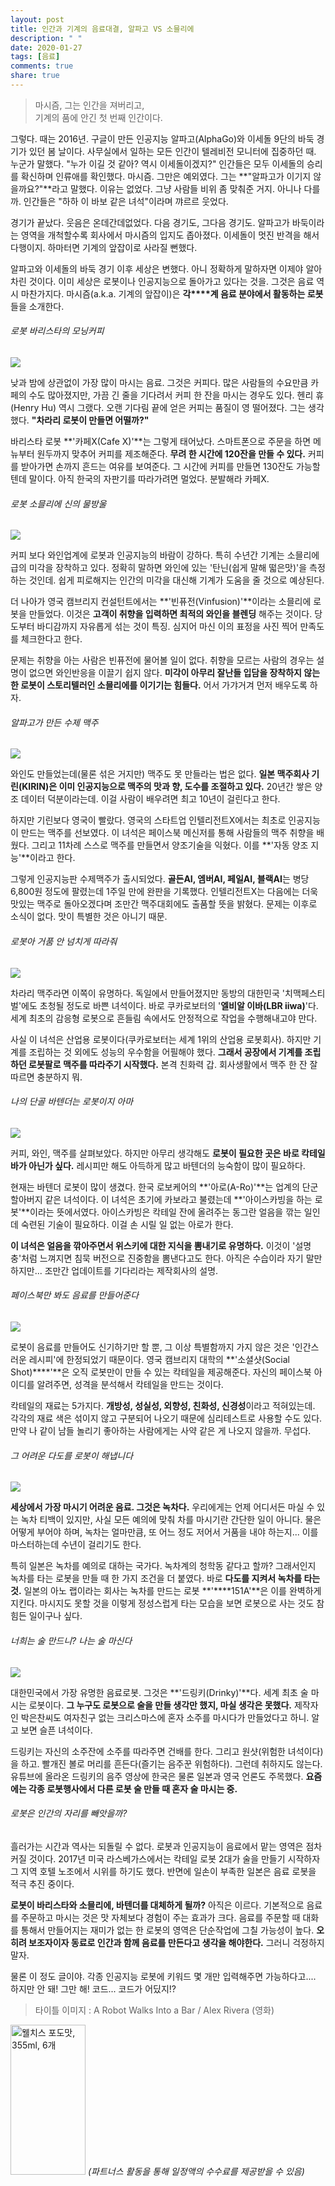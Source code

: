 ```yaml
---
layout: post
title: 인간과 기계의 음료대결, 알파고 VS 소믈리에
description: " "
date: 2020-01-27
tags: [음료]
comments: true
share: true
---
```



> 마시즘, 그는 인간을 져버리고,  
> 기계의 품에 안긴 첫 번째 인간이다.

그렇다. 때는 2016년. 구글이 만든 인공지능 알파고(AlphaGo)와 이세돌 9단의 바둑 경기가 있던 봄 날이다. 사무실에서 일하는 모든 인간이 텔레비전 모니터에 집중하던 때. 누군가 말했다. "누가 이길 것 같아? 역시 이세돌이겠지?" 인간들은 모두 이세돌의 승리를 확신하며 인류애를 확인했다. 마시즘. 그만은 예외였다. 그는  **"알파고가 이기지 않을까요?"**라고 말했다. 이유는 없었다. 그냥 사람들 비위 좀 맞춰준 거지. 아니나 다를까. 인간들은 "하하 이 바보 같은 녀석"이라며 꺄르르 웃었다.  
  
경기가 끝났다. 웃음은 온데간데없었다. 다음 경기도, 그다음 경기도. 알파고가 바둑이라는 영역을 개척할수록 회사에서 마시즘의 입지도 좁아졌다. 이세돌이 멋진 반격을 해서 다행이지. 하마터면 기계의 앞잡이로 사라질 뻔했다.  
  
알파고와 이세돌의 바둑 경기 이후 세상은 변했다. 아니 정확하게 말하자면 이제야 알아차린 것이다. 이미 세상은 로봇이나 인공지능으로 돌아가고 있다는 것을. 그것은 음료 역시 마찬가지다. 마시즘(a.k.a. 기계의 앞잡이)은  **각****계 음료 분야에서 활동하는 로봇**들을 소개한다.

###### 로봇 바리스타의 모닝커피

![](https://post-phinf.pstatic.net/MjAxODA2MjBfMjUx/MDAxNTI5NDkxMzg3Nzkx.89H0JYc1wmxA5svZHmuhvfsrKd7chIWrtxTblFTLC7og.xNeUydytKFzK0PkjWxp6ARqshzPEwBeMB6l-XM98jdkg.PNG/1.png?type=w1200)

낮과 밤에 상관없이 가장 많이 마시는 음료. 그것은 커피다. 많은 사람들의 수요만큼 카페의 수도 많아졌지만, 가끔 긴 줄을 기다려서 커피 한 잔을 마시는 경우도 있다. 헨리 휴(Henry Hu) 역시 그랬다. 오랜 기다림 끝에 얻은 커피는 품질이 영 떨어졌다. 그는 생각했다.  **"차라리 로봇이 만들면 어떨까?"**  
  
바리스타 로봇  **'카페X(Cafe X)'**는 그렇게 태어났다. 스마트폰으로 주문을 하면 메뉴부터 원두까지 맞추어 커피를 제조해준다.  **무려 한 시간에 120잔을 만들 수 있다.**  커피를 받아가면 손까지 흔드는 여유를 보여준다. 그 시간에 커피를 만들면 130잔도 가능할 텐데 말이다. 아직 한국의 자판기를 따라가려면 멀었다. 분발해라 카페X.

###### 로봇 소믈리에 신의 물방울

![](https://post-phinf.pstatic.net/MjAxODA2MjBfMTMz/MDAxNTI5NTA0MDQwNTk5.B7nv40xBT0_igColNU1FmTlQhCrjOuYodtbRBRRzhckg.vXrFb-EiwryrqftsBZL6VdRtChSZUYGHDU3kGP9cAG8g.PNG/2.png?type=w1200)

커피 보다 와인업계에 로봇과 인공지능의 바람이 강하다. 특히 수년간 기계는 소믈리에 급의 미각을 장착하고 있다. 정확히 말하면 와인에 있는 '탄닌(쉽게 말해 떫은맛)'을 측정하는 것인데. 쉽게 피로해지는 인간의 미각을 대신해 기계가 도움을 줄 것으로 예상된다.  
  
더 나아가 영국 캠브리지 컨설턴트에서는 **'빈퓨전(Vinfusion)'**이라는 소믈리에 로봇을 만들었다. 이것은  **고객이 취향을 입력하면 최적의 와인을 블렌딩** 해주는 것이다. 당도부터 바디감까지 자유롭게 섞는 것이 특징. 심지어 마신 이의 표정을 사진 찍어 만족도를 체크한다고 한다.  
  
문제는 취향을 아는 사람은 빈퓨전에 물어볼 일이 없다. 취향을 모르는 사람의 경우는 설명이 없으면 와인반응을 이끌기 쉽지 않다.  **미각이 아무리 잘난들 입담을 장착하지 않는 한 로봇이 스토리텔러인 소믈리에를 이기기는 힘들다.** 어서 가갸거겨 먼저 배우도록 하자.

###### 알파고가 만든 수제 맥주

![](https://post-phinf.pstatic.net/MjAxODA2MjBfMjkx/MDAxNTI5NDkxNDY0NjIw.yuXgunMtqmFcYKYB2GHSCOYDlHG7oNJFC3NNPoWr2eIg.K2TLSxSvzBZ0AGUPOFWmqyi-_atGasjWR_X_wME46vAg.PNG/02-2.png?type=w1200)

와인도 만들었는데(물론 섞은 거지만) 맥주도 못 만들라는 법은 없다.  **일본 맥주회사 기린(KIRIN)은 이미 인공지능으로 맥주의 맛과 향, 도수를 조절하고 있다.** 20년간 쌓은 양조 데이터 덕분이라는데. 이걸 사람이 배우려면 최고 10년이 걸린다고 한다.  
  
하지만 기린보다 영국이 빨랐다. 영국의 스타트업 인텔리전트X에서는 최초로 인공지능이 만드는 맥주를 선보였다. 이 녀석은 페이스북 메신저를 통해 사람들의 맥주 취향을 배웠다. 그리고 11차례 스스로 맥주를 만들면서 양조기술을 익혔다. 이를  **'자동 양조 지능'**이라고 한다.  
  
그렇게 인공지능판 수제맥주가 출시되었다.  **골든AI, 엠버AI, 페일AI, 블랙AI**는 병당 6,800원 정도에 팔렸는데 1주일 만에 완판을 기록했다. 인텔리전트X는 다음에는 더욱 맛있는 맥주로 돌아오겠다며 조만간 맥주대회에도 출품할 뜻을 밝혔다. 문제는 이후로 소식이 없다. 맛이 특별한 것은 아니기 때문.

###### 로봇아 거품 안 넘치게 따라줘

![](https://post-phinf.pstatic.net/MjAxODA2MjBfNjgg/MDAxNTI5NTA0MDU4OTE1.U2JEUwbI-GffZ1D8uuDNZltINAVWvOheBqEnd7Gu8nEg.ikGvm8KabApIb6tjikVJWdXyTWVckcy0Yy5E8FyhitUg.PNG/3.png?type=w1200)

차라리 맥주라면 이쪽이 유명하다. 독일에서 만들어졌지만 동방의 대한민국 '치맥페스티벌'에도 초청될 정도로 바쁜 녀석이다. 바로 쿠카로보터의 '**엘비알 이바(LBR iiwa)**'다. 세계 최초의 감응형 로봇으로 흔들림 속에서도 안정적으로 작업을 수행해내고야 만다.  
  
사실 이 녀석은 산업용 로봇이다(쿠카로보터는 세계 1위의 산업용 로봇회사). 하지만 기계를 조립하는 것 외에도 성능의 우수함을 어필해야 했다.  **그래서 공장에서 기계를 조립하던 로봇팔로 맥주를 따라주기 시작했다.** 본격 친화력 갑. 회사생활에서 맥주 한 잔 잘 따르면 충분하지 뭐.

###### 나의 단골 바텐더는 로봇이지 아마

![](https://post-phinf.pstatic.net/MjAxODA2MjBfMTEg/MDAxNTI5NDkxNTIwMzg2.-_Dr-QNa2we2bxRPrCDooWjR1o5QE_wyLB0tUYQ6XREg.bU7_NclxscB1UmUHATcY2tb0r_DfEeBVBw_VBaZGRX8g.PNG/4.png?type=w1200)

커피, 와인, 맥주를 살펴보았다. 하지만 아무리 생각해도  **로봇이 필요한 곳은 바로 칵테일 바가 아닌가 싶다.** 레시피만 해도 아득하게 많고 바텐더의 능숙함이 많이 필요하다.  
  
현재는 바텐더 로봇이 많이 생겼다. 한국 로보케어의  **'아로(A-Ro)'**는 업계의 단군할아버지 같은 녀석이다. 이 녀석은 초기에 카보라고 불렸는데  **'아이스카빙을 하는 로봇'**이라는 뜻에서였다. 아이스카빙은 칵테일 잔에 올려주는 동그란 얼음을 깎는 일인데 숙련된 기술이 필요하다. 이걸 손 시릴 일 없는 아로가 한다.  
  
**이 녀석은 얼음을 깎아주면서 위스키에 대한 지식을 뽐내기로 유명하다.** 이것이 '설명충'처럼 느껴지면 침묵 버전으로 진중함을 뽐낸다고도 한다. 아직은 수습이라 자기 말만 하지만... 조만간 업데이트를 기다리라는 제작회사의 설명.

###### 페이스북만 봐도 음료를 만들어준다

![](https://post-phinf.pstatic.net/MjAxODA2MjBfNDEg/MDAxNTI5NDkxNTUyNTU5.R9bRSqoCYb4vWpBMJbiGW2iySU2CSJc7R7uC6Euc3msg.aIh1sKheeHtjtgHTWkTurlMWF3NF7kmcI3zc6lPrVoQg.PNG/5.png?type=w1200)

로봇이 음료를 만들어도 신기하기만 할 뿐, 그 이상 특별함까지 가지 않은 것은 '인간스러운 레시피'에 한정되었기 때문이다. 영국 캠브리지 대학의  **'소셜샷(Social Shot)****'**은 오직 로봇만이 만들 수 있는 칵테일을 제공해준다. 자신의 페이스북 아이디를 알려주면, 성격을 분석해서 칵테일을 만드는 것이다.  
  
칵테일의 재료는 5가지다.  **개방성, 성실성, 외향성, 친화성, 신경성**이라고 적혀있는데. 각각의 재료 색은 섞이지 않고 구분되어 나오기 때문에 심리테스트로 사용할 수도 있다. 만약 나 같이 남들 놀리기 좋아하는 사람에게는 사약 같은 게 나오지 않을까. 무섭다.

###### 그 어려운 다도를 로봇이 해냅니다

![](https://post-phinf.pstatic.net/MjAxODA2MjBfOTUg/MDAxNTI5NDkyNjg4NzEz.Ug69IEjvQQLkErY-Rf3GoqTHfuWDXSUH5Mxxm-GAE1gg.3G07zewzRu9i6h2gw0edzvL5y9yie111n9oAtorwMd8g.PNG/000.png?type=w1200)

**세상에서 가장 마시기 어려운 음료. 그것은 녹차다.**  우리에게는 언제 어디서든 마실 수 있는 녹차 티백이 있지만, 사실 모든 예의에 맞춰 차를 마시기란 간단한 일이 아니다. 물은 어떻게 부어야 하며, 녹차는 얼마만큼, 또 어느 정도 저어서 거품을 내야 하는지... 이를 마스터하는데 수년이 걸리기도 한다.  
  
특히 일본은 녹차를 예의로 대하는 국가다.  녹차계의 청학동 같다고 할까? 그래서인지 녹차를 타는 로봇을 만들 때 한 가지 조건을 더 붙였다. 바로  **다도를 지켜서 녹차를 타는 것.** 일본의 아노 랩이라는 회사는 녹차를 만드는 로봇 **'****151A'**은 이를 완벽하게 지킨다. 마시지도 못할 것을 이렇게 정성스럽게 타는 모습을 보면 로봇으로 사는 것도 참 힘든 일이구나 싶다.

###### 너희는 술 만드니? 나는 술 마신다

![](https://post-phinf.pstatic.net/MjAxODA2MjBfMjc4/MDAxNTI5NDkxNjAwNjE0.nUIj23Ih5Hs1-Lw0J46YSf2uE_xYVl3Vt-qf3MJtcjAg.G5wCRD1h66KBOZD8KSGPAlDK1jpcc4LulTq2-JovD6wg.PNG/7.png?type=w1200)

대한민국에서 가장 유명한 음료로봇. 그것은  **'드링키(Drinky)'**다. 세계 최초 술 마시는 로봇이다.  **그 누구도 로봇으로 술을 만들 생각만 했지, 마실 생각은 못했다.** 제작자인 박은찬씨도 여자친구 없는 크리스마스에 혼자 소주를 마시다가 만들었다고 하니. 알고 보면 슬픈 녀석이다.  
  
드링키는 자신의 소주잔에 소주를 따라주면 건배를 한다. 그리고 원샷(위험한 녀석이다)을 하고. 빨개진 볼로 머리를 흔든다(즐기는 음주꾼 위험하다). 그런데 취하지도 않는다. 유튜브에 올라온 드링키의 음주 영상에 한국은 물론 일본과 영국 언론도 주목했다.  **요즘에는 각종 로봇행사에서 다른 로봇 술 만들 때 혼자 술 마시는 중.**

###### 로봇은 인간의 자리를 빼앗을까?

흘러가는 시간과 역사는 되돌릴 수 없다. 로봇과 인공지능이 음료에서 맡는 영역은 점차 커질 것이다. 2017년 미국 라스베가스에서는 칵테일 로봇 2대가 술을 만들기 시작하자 그 지역 호텔 노조에서 시위를 하기도 했다. 반면에 일손이 부족한 일본은 음료 로봇을 적극 추진 중이다.  
  
**로봇이 바리스타와 소믈리에, 바텐더를 대체하게 될까?** 아직은 이르다. 기본적으로 음료를 주문하고 마시는 것은 맛 자체보다 경험이 주는 효과가 크다. 음료를 주문할 때 대화를 통해서 만들어지는 재미가 없는 한 로봇의 영역은 단순작업에 그칠 가능성이 높다.  **오히려 보조자이자 동료로 인간과 함께 음료를 만든다고 생각을 해야한다.** 그러니 걱정하지 말자.  
  
물론 이 정도 글이야. 각종 인공지능 로봇에 키워드 몇 개만 입력해주면 가능하다고.... 하지만 안 돼! 그만 해! 코드... 코드가 어딨지!?

> 타이틀 이미지 : A Robot Walks Into a Bar / Alex Rivera (영화)

<a href="https://coupa.ng/bQ3tbW" target="_blank" referrerpolicy="unsafe-url"><img src="https://static.coupangcdn.com/image/affiliate/banner/5385eb9fb46780071a0df5474f041724@2x.jpg" alt="웰치스 포도맛, 355ml, 6개" width="120" height="240"></a>
_(파트너스 활동을 통해 일정액의 수수료를 제공받을 수 있음)_